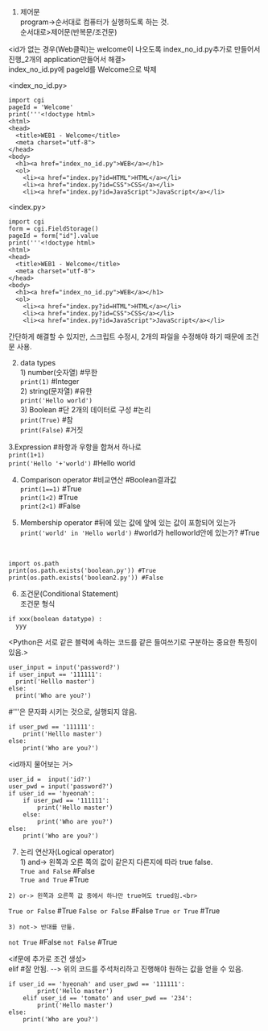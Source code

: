   1. 제어문<br>
program->순서대로 컴퓨터가 실행하도록 하는 것.<br>
순서대로>제어문(반복문/조건문)<br>

<id가 없는 경우(Web클릭)는 welcome이 나오도록 index_no_id.py추가로 만들어서 진행_2개의 application만들어서 해결><br>
index_no_id.py에 pageId를 Welcome으로 박제<br>

<index_no_id.py>  
```
import cgi  
pageId = 'Welcome'  
print('''<!doctype html>  
<html>  
<head>  
  <title>WEB1 - Welcome</title>  
  <meta charset="utf-8">  
</head>  
<body>  
  <h1><a href="index_no_id.py">WEB</a></h1>  
  <ol>  
    <li><a href="index.py?id=HTML">HTML</a></li>  
    <li><a href="index.py?id=CSS">CSS</a></li>  
    <li><a href="index.py?id=JavaScript">JavaScript</a></li>  
```
<index.py>  
```
import cgi  
form = cgi.FieldStorage()  
pageId = form["id"].value  
print('''<!doctype html>  
<html>  
<head>  
  <title>WEB1 - Welcome</title>  
  <meta charset="utf-8">  
</head>  
<body>  
  <h1><a href="index_no_id.py">WEB</a></h1>  
  <ol>  
    <li><a href="index.py?id=HTML">HTML</a></li>  
    <li><a href="index.py?id=CSS">CSS</a></li>  
    <li><a href="index.py?id=JavaScript">JavaScript</a></li>  
```
간단하게 해결할 수 있지만, 스크립트 수정시, 2개의 파일을 수정해야 하기 때문에 조건문 사용.<br>

  2. data types<br>
    1) number(숫자열) #무한<br>
`print(1)` #Integer<br>
    2) string(문자열) #유한<br>
`print('Hello world')`<br>
    3) Boolean #단 2개의 데이터로 구성 #논리<br>
`print(True)` #참<br>
`print(False)` #거짓<br>

  3.Expression #좌항과 우항을 합쳐서 하나로<br>
`print(1+1)`<br>
`print('Hello '+'world')` #Hello world<br>

  4. Comparison operator #비교연산 #Boolean결과값<br>
`print(1==1)` #True<br>
`print(1<2)` #True<br>
`print(2<1)` #False<br>

  5. Membership operator #뒤에 있는 값에 앞에 있는 값이 포함되어 있는가<br>
`print('world' in 'Hello world')` #world가 helloworld안에 있는가? #True<br>

<python3 check exist file in directory><br>
```
import os.path
print(os.path.exists('boolean.py')) #True
print(os.path.exists('boolean2.py')) #False
```

  6. 조건문(Conditional Statement)<br>
조건문 형식<br>
  ```
if xxx(boolean datatype) :
    yyy
```

<Python은 서로 같은 블럭에 속하는 코드를 같은 들여쓰기로 구분하는 중요한 특징이 있음.><br>
  ```
user_input = input('password?')
if user_input == '111111':
    print('Helllo master')
else:
    print('Who are you?')
  ```
  
#'''은 문자화 시키는 것으로, 실행되지 않음.<br>
```
if user_pwd == '111111':
    print('Helllo master')
else:
    print('Who are you?')
```

<id까지 물어보는 거><br>
```
user_id =  input('id?')
user_pwd = input('password?')
if user_id == 'hyeonah':
    if user_pwd == '111111':
        print('Hello master')
    else:
        print('Who are you?')
else:
    print('Who are you?')
```

  7. 논리 연산자(Logical operator)<br>
    1) and-> 왼쪽과 오른 쪽의 값이 같은지 다른지에 따라 true false.<br>
`True and False` #False<br>
`True and True` #True<br>

    2) or-> 왼쪽과 오른쪽 값 중에서 하나만 true여도 trued임.<br>
`True or False` #True
`False or False` #False
`True or True` #True

    3) not-> 반대를 만듦.

`not True` #False
`not False` #True
  
<if문에 추가로 조건 생성><br>
elif #잘 안됨. --> 위의 코드를 주석처리하고 진행해야 원하는 값을 얻을 수 있음.
```
if user_id == 'hyeonah' and user_pwd == '111111':
        print('Hello master')
    elif user_id == 'tomato' and user_pwd == '234':
        print('Hello master')
else:
    print('Who are you?')
```
